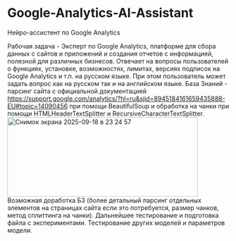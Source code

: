 # Google-Analytics-AI-Assistant
Нейро-ассистент по Google Analytics

Рабочая задача - Эксперт по Google Analytics, платформе для сбора данных с сайтов и приложений и создания отчетов с информацией, полезной для различных бизнесов. Отвечает на вопросы пользователей о функциях, установке, возможностях, лимитах, версиях подписок на Google Analytics и т.п. на русском языке. При этом пользователь может задать вопрос как на русском так и на английском языке.
База Знаний - парсинг сайта с официальной документацией https://support.google.com/analytics/?hl=ru&sjid=8945184161659435888-EU#topic=14090456 при помощи BeautifulSoup и обработка на чанки при помощи HTMLHeaderTextSplitter и RecursiveCharacterTextSplitter.
<img width="432" height="180" alt="Снимок экрана 2025-09-18 в 23 24 57" src="https://github.com/user-attachments/assets/558a85ac-c7ff-42ff-b584-5215b1ce2633" />
Возможная доработка БЗ (более детальный парсинг отдельных элементов на страницах сайта если это потребуется, размер чанков, метод сплиттинга на чанки). Дальнейшее тестирование и подготовка файла с экспериментами. Тестирование других моделей и параметров модели.


